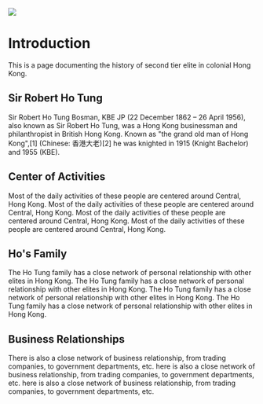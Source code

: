 <a href="https://juncture-digital.org"><img src="https://juncture-digital.org/images/ve-button.png"></a>

<param ve-config 
       title="Hong Kong Colonial Second Tier Elites"
       author="Ryan Iu"
       banner="https://mediakron.bc.edu/files/edges/styles/full/public/edges_6G9sMy.jpg" 
       layout="vertical">

<!-- Entities discussed throughout the essay are typically defined before the essay text and
     are thus available in all text.  Entity identifiers (QIDs) can be found in either
     Wikipedia or Wikidata (https://www.wikidata.org)> -->
<param ve-entity eid="Q185372"> <!-- Girl with a Pearl Earring painting -->
<param ve-entity eid="Q41264"> <!-- Johannes Vermeer -->
<param ve-entity eid="Q221092"> <!-- Mauritshuis -->
<param ve-entity eid="Q36600"> <!-- The Hague -->

# Introduction

This is a page documenting the history of second tier elite in colonial Hong Kong.


## Sir Robert Ho Tung

Sir Robert Ho Tung Bosman, KBE JP (22 December 1862 – 26 April 1956), also known as Sir Robert Ho Tung, was a Hong Kong businessman and philanthropist in British Hong Kong. Known as "the grand old man of Hong Kong",[1] (Chinese: 香港大老)[2] he was knighted in 1915 (Knight Bachelor) and 1955 (KBE).
<param ve-image 
       label="Mr Ho Tung" 
       description="Photograph of Mr Ho Tung (Unknown date)" 
       license="public domain" 
       url="https://upload.wikimedia.org/wikipedia/commons/4/4e/Sir_Robert_Ho_Tung.jpg">

## Center of Activities

Most of the daily activities of these people are centered around Central, Hong Kong. Most of the daily activities of these people are centered around Central, Hong Kong. Most of the daily activities of these people are centered around Central, Hong Kong. Most of the daily activities of these people are centered around Central, Hong Kong.
<param ve-map center="22.28,114.1588" zoom="13">


## Ho's Family

The Ho Tung family has a close network of personal relationship with other elites in Hong Kong. The Ho Tung family has a close network of personal relationship with other elites in Hong Kong. The Ho Tung family has a close network of personal relationship with other elites in Hong Kong. The Ho Tung family has a close network of personal relationship with other elites in Hong Kong.
<param ve-vis-network title="Ho Tung's Personal Relationship" url="http://test.datalab.hk/p.tsv">


## Business Relationships
There is also a close network of business relationship, from trading companies, to government departments, etc. here is also a close network of business relationship, from trading companies, to government departments, etc. here is also a close network of business relationship, from trading companies, to government departments, etc.
<param ve-vis-network title="Ho Tung's Personal Relationship" url="https://raw.githubusercontent.com/JSTOR-Labs/plant-humanities/main/graphs/peony_medici.tsv">
